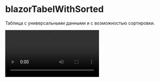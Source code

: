 # blazorTabelWithSorted
Таблица с универсальными данными и с возможностью сортировки.

![me](https://github.com/Gorbulev-Sergey/blazorTabelWithSorted/wwwroot/gifs/readmevideo.mp4)
